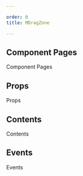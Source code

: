 ```yaml
---

order: 0
title: MDragZone

---
```

 
## Component Pages
 
Component Pages
 
## Props
 
Props
 
## Contents
 
Contents
 
## Events
 
Events
 
